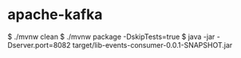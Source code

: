 # apache-kafka
$ ./mvnw clean
$ ./mvnw package -DskipTests=true
$ java -jar -Dserver.port=8082 target/lib-events-consumer-0.0.1-SNAPSHOT.jar

